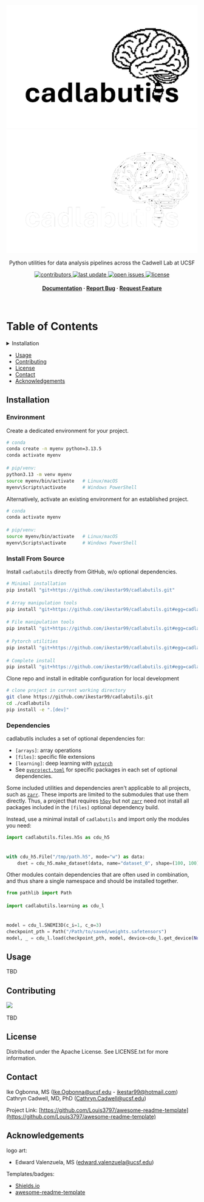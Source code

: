<div align="center">
  <p align="center">
    <img src="assets/logo-day.png#gh-light-mode-only" alt="logo-day" width="600" height="auto" />
    <img src="assets/logo-night.png#gh-dark-mode-only" alt="logo-night" width="600" height="auto" />
  </p>
  
  <p>
    Python utilities for data analysis pipelines across the Cadwell Lab at UCSF 
  </p>

  
<!-- Badges -->
<p>
  <a href="https://github.com/ikestar99/cadlabutils/graphs/contributors">
    <img src="https://img.shields.io/github/contributors/ikestar99/cadlabutils" alt="contributors" />
  </a>
  <a href="">
    <img src="https://img.shields.io/github/last-commit/ikestar99/cadlabutils" alt="last update" />
  </a>
  <a href="https://github.com/ikestar99/cadlabutils/issues/">
    <img src="https://img.shields.io/github/issues/ikestar99/cadlabutils" alt="open issues" />
  </a>
  <a href="https://github.com/ikestar99/cadlabutils/LICENSE">
    <img src="https://img.shields.io/github/license/ikestar99/cadlabutils.svg" alt="license" />
  </a>
</p>
   
<h4>
    <a href="https://github.com/ikestar99/cadlabutils">Documentation</a>
  <span> · </span>
    <a href="https://github.com/ikestar99/cadlabutils/issues/">Report Bug</a>
  <span> · </span>
    <a href="https://github.com/ikestar99/cadlabutils/issues/">Request Feature</a>
  </h4>
</div>

<br />

<!-- Table of Contents -->
# Table of Contents


<details>
<summary>Installation</summary>

- [Environment](#environment)  
- [Install From Source](#install-from-source)  
- [Dependencies](#dependencies)  

</details>

- [Usage](#usage)
- [Contributing](#contributing)
- [License](#license)
- [Contact](#contact)
- [Acknowledgements](#acknowledgements)
  

[//]: # (<div align="center"> )
[//]: # (  <img src="https://placehold.co/600x400?text=Your+Screenshot+here" alt="screenshot" />)
[//]: # (</div>)


<!-- Installation -->
## Installation


<!-- env prep -->
### Environment
Create a dedicated environment for your project.

```bash
# conda
conda create -n myenv python=3.13.5
conda activate myenv

# pip/venv:
python3.13 -m venv myenv
source myenv/bin/activate   # Linux/macOS
myenv\Scripts\activate      # Windows PowerShell
```

Alternatively, activate an existing environment for an established project.
```bash
# conda
conda activate myenv

# pip/venv:
source myenv/bin/activate   # Linux/macOS
myenv\Scripts\activate      # Windows PowerShell
```


<!-- Install From Source -->
### Install From Source

Install `cadlabutils` directly from GitHub, w/o optional dependencies.
```bash
# Minimal installation
pip install "git+https://github.com/ikestar99/cadlabutils.git"

# Array manipulation tools
pip install "git+https://github.com/ikestar99/cadlabutils.git#egg=cadlabutils[arrays]"

# File manipulation tools
pip install "git+https://github.com/ikestar99/cadlabutils.git#egg=cadlabutils[files]"

# Pytorch utilities
pip install "git+https://github.com/ikestar99/cadlabutils.git#egg=cadlabutils[learning]"

# Complete install
pip install "git+https://github.com/ikestar99/cadlabutils.git#egg=cadlabutils[dev]"
```

Clone repo and install in editable configuration for local development
```bash
# clone project in current working directory
git clone https://github.com/ikestar99/cadlabutils.git
cd ./cadlabutils
pip install -e ".[dev]"
```


<!-- Dependencies -->
### Dependencies

cadlabutils includes a set of optional dependencies for:
- `[arrays]`: array operations
- `[files]`: specific file extensions
- `[learning]`: deep learning with [`pytorch`](https://pytorch.org/)
- See [`pyproject.toml`](https://github.com/ikestar99/cadlabutils/blob/main/pyproject.toml) for specific packages
in each set of optional dependencies.

Some included utilities and dependencies aren't applicable to all projects, such as
[`zarr`](https://zarr.readthedocs.io/en/stable/). These imports are limited to the submodules that use them directly.
Thus, a project that requires [`h5py`](https://www.h5py.org/) but not [`zarr`](https://zarr.readthedocs.io/en/stable/)
need not install all packages included in the `[files]` optional dependency build.

Instead, use a minimal install of `cadlabutils` and import only the modules you need:
```python
import cadlabutils.files.h5s as cdu_h5


with cdu_h5.File("/tmp/path.h5", mode="w") as data:
    dset = cdu_h5.make_dataset(data, name="dataset_0", shape=(100, 100), dtype=int)
```

Other modules contain dependencies that are often used in combination, and thus share a single namespace and should be
installed together.
```python
from pathlib import Path

import cadlabutils.learning as cdu_l


model = cdu_l.SNEMI3D(c_i=1, c_o=3)
checkpoint_pth = Path("/Path/to/saved/weights.safetensors")
model, _ = cdu_l.load(checkpoint_pth, model, device=cdu_l.get_device(None))
```


<!-- Usage -->
## Usage

TBD


<!-- Contributing -->
## Contributing

<a href="https://github.com/ikestar99/cadlabutils/graphs/contributors">
  <img src="https://contrib.rocks/image?repo=ikestar99/cadlabutils" />
</a>

TBD


<!-- License -->
## License

Distributed under the Apache License. See LICENSE.txt for more information.


<!-- Contact -->
## Contact

Ike Ogbonna, MS (Ike.Ogbonna@ucsf.edu - ikestar99@hotmail.com)
Cathryn Cadwell, MD, PhD (Cathryn.Cadwell@ucsf.edu)

Project Link: [https://github.com/Louis3797/awesome-readme-template](https://github.com/Louis3797/awesome-readme-template)


<!-- Acknowledgments -->
## Acknowledgements

logo art:
 - Edward Valenzuela, MS (edward.valenzuela@ucsf.edu)

Templates/badges:
 - [Shields.io](https://shields.io/)
 - [awesome-readme-template](https://github.com/Louis3797/awesome-readme-template)